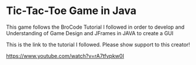 # Tic-Tac-Toe Game in Java

This game follows the BroCode Tutorial I followed in order to develop and Understanding of Game Design and JFrames in JAVA to create
a GUI

This is the link to the tutorial I followed. Please show support to this creator!

https://www.youtube.com/watch?v=rA7tfvpkw0I
